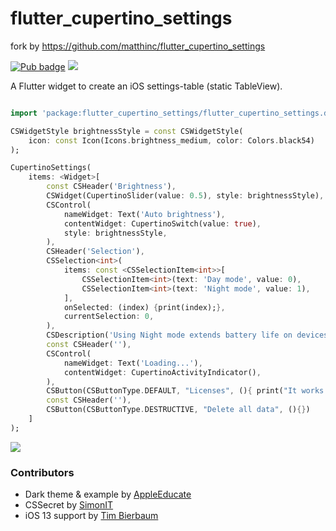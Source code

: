 # flutter_cupertino_settings

fork by https://github.com/matthinc/flutter_cupertino_settings

[![Pub badge](https://img.shields.io/pub/v/flutter_cupertino_settings.svg)](https://pub.dartlang.org/packages/flutter_cupertino_settings) ![](https://img.shields.io/github/license/matthinc/flutter_cupertino_settings.svg)

A Flutter widget to create an iOS settings-table (static TableView).

```dart

import 'package:flutter_cupertino_settings/flutter_cupertino_settings.dart';

CSWidgetStyle brightnessStyle = const CSWidgetStyle(
    icon: const Icon(Icons.brightness_medium, color: Colors.black54)
);

CupertinoSettings(
    items: <Widget>[
        const CSHeader('Brightness'),
        CSWidget(CupertinoSlider(value: 0.5), style: brightnessStyle),
        CSControl(
            nameWidget: Text('Auto brightness'),
            contentWidget: CupertinoSwitch(value: true), 
            style: brightnessStyle,
        ),
        CSHeader('Selection'),
        CSSelection<int>(
            items: const <CSSelectionItem<int>>[
                CSSelectionItem<int>(text: 'Day mode', value: 0),
                CSSelectionItem<int>(text: 'Night mode', value: 1),
            ],
            onSelected: (index) {print(index);},
            currentSelection: 0,
        ),
        CSDescription('Using Night mode extends battery life on devices with OLED display',),
        const CSHeader(''),
        CSControl(
            nameWidget: Text('Loading...'), 
            contentWidget: CupertinoActivityIndicator(),
        ),
        CSButton(CSButtonType.DEFAULT, "Licenses", (){ print("It works!"); }),
        const CSHeader(''),
        CSButton(CSButtonType.DESTRUCTIVE, "Delete all data", (){})
    ]
);
```

![](screenshots/scr1.png)

### Contributors
- Dark theme & example by [AppleEducate](https://github.com/appleeducate)
- CSSecret by [SimonIT](https://github.com/SimonIT)
- iOS 13 support by [Tim Bierbaum](https://github.com/bierbaumtim)

